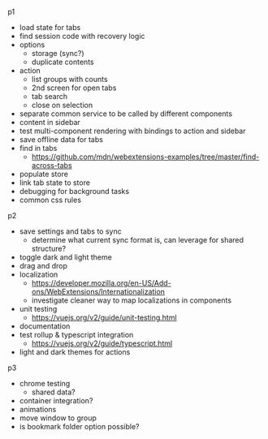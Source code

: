 p1
- load state for tabs
- find session code with recovery logic
- options
  - storage (sync?)
  - duplicate contents
- action
  - list groups with counts
  - 2nd screen for open tabs
  - tab search
  - close on selection
- separate common service to be called by different components
- content in sidebar
- test multi-component rendering with bindings to action and sidebar
- save offline data for tabs
- find in tabs
  - https://github.com/mdn/webextensions-examples/tree/master/find-across-tabs
- populate store
- link tab state to store
- debugging for background tasks
- common css rules

p2
- save settings and tabs to sync
  - determine what current sync format is, can leverage for shared structure?
- toggle dark and light theme
- drag and drop
- localization
  - https://developer.mozilla.org/en-US/Add-ons/WebExtensions/Internationalization
  - investigate cleaner way to map localizations in components
- unit testing
  - https://vuejs.org/v2/guide/unit-testing.html
- documentation
- test rollup & typescript integration
  - https://vuejs.org/v2/guide/typescript.html
- light and dark themes for actions

p3
- chrome testing
  - shared data?
- container integration?
- animations
- move window to group
- is bookmark folder option possible?

